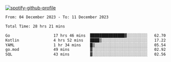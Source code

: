 [![spotify-github-profile](https://spotify-github-profile.vercel.app/api/view?uid=313pysyt3uxkjdidtiuvzf7nrnnu&cover_image=true&theme=natemoo-re&show_offline=false&background_color=121212&interchange=false&bar_color=53b14f&bar_color_cover=false)](https://spotify-github-profile.vercel.app/api/view?uid=313pysyt3uxkjdidtiuvzf7nrnnu&redirect=true)

<!--START_SECTION:waka-->

```txt
From: 04 December 2023 - To: 11 December 2023

Total Time: 28 hrs 21 mins

Go                   17 hrs 46 mins  ███████████████▓░░░░░░░░░   62.70 %
Kotlin               4 hrs 52 mins   ████▒░░░░░░░░░░░░░░░░░░░░   17.22 %
YAML                 1 hr 34 mins    █▒░░░░░░░░░░░░░░░░░░░░░░░   05.54 %
go.mod               49 mins         ▓░░░░░░░░░░░░░░░░░░░░░░░░   02.92 %
SQL                  43 mins         ▓░░░░░░░░░░░░░░░░░░░░░░░░   02.56 %
```

<!--END_SECTION:waka-->